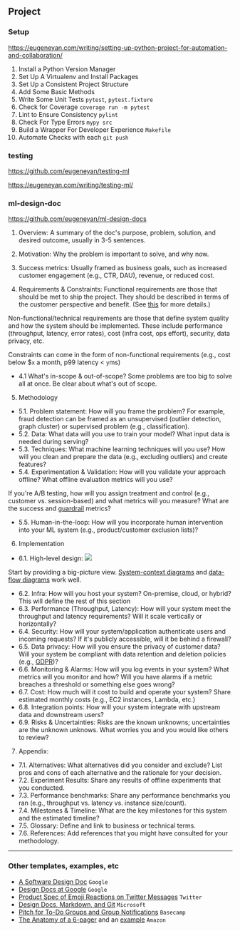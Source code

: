 ## Project
### Setup
https://eugeneyan.com/writing/setting-up-python-project-for-automation-and-collaboration/

1. Install a Python Version Manager
2. Set Up A Virtualenv and Install Packages
3. Set Up a Consistent Project Structure
4. Add Some Basic Methods
5. Write Some Unit Tests `pytest`, `pytest.fixture`
6. Check for Coverage `coverage run -m pytest`
7. Lint to Ensure Consistency `pylint`
8. Check For Type Errors `mypy src`
9. Build a Wrapper For Developer Experience `Makefile`
10. Automate Checks with each `git push`

### testing
https://github.com/eugeneyan/testing-ml

https://eugeneyan.com/writing/testing-ml/

### ml-design-doc
https://github.com/eugeneyan/ml-design-docs

1. Overview:
A summary of the doc's purpose, problem, solution, and desired outcome, usually in 3-5 sentences.

2. Motivation:
Why the problem is important to solve, and why now.

3. Success metrics:
Usually framed as business goals, such as increased customer engagement (e.g., CTR, DAU), revenue, or reduced cost.

4. Requirements & Constraints:
Functional requirements are those that should be met to ship the project. They should be described in terms of the customer perspective and benefit. (See [this](https://eugeneyan.com/writing/ml-design-docs/#the-why-and-what-of-design-docs) for more details.)

Non-functional/technical requirements are those that define system quality and how the system should be implemented. These include performance (throughput, latency, error rates), cost (infra cost, ops effort), security, data privacy, etc.

Constraints can come in the form of non-functional requirements (e.g., cost below $`x` a month, p99 latency < `y`ms)

- 4.1 What's in-scope & out-of-scope?
Some problems are too big to solve all at once. Be clear about what's out of scope.

5. Methodology
- 5.1. Problem statement:
How will you frame the problem? For example, fraud detection can be framed as an unsupervised (outlier detection, graph cluster) or supervised problem (e.g., classification).
- 5.2. Data:
What data will you use to train your model? What input data is needed during serving?
- 5.3. Techniques:
What machine learning techniques will you use? How will you clean and prepare the data (e.g., excluding outliers) and create features?
- 5.4. Experimentation & Validation:
How will you validate your approach offline? What offline evaluation metrics will you use?

If you're A/B testing, how will you assign treatment and control (e.g., customer vs. session-based) and what metrics will you measure? What are the success and [guardrail](https://medium.com/airbnb-engineering/designing-experimentation-guardrails-ed6a976ec669) metrics?
- 5.5. Human-in-the-loop:
How will you incorporate human intervention into your ML system (e.g., product/customer exclusion lists)?

6. Implementation
- 6.1. High-level design:
![](https://upload.wikimedia.org/wikipedia/commons/thumb/2/2e/Data-flow-diagram-example.svg/1280px-Data-flow-diagram-example.svg.png)

Start by providing a big-picture view. [System-context diagrams](https://en.wikipedia.org/wiki/System_context_diagram) and [data-flow diagrams](https://en.wikipedia.org/wiki/Data-flow_diagram) work well.
- 6.2. Infra:
How will you host your system? On-premise, cloud, or hybrid? This will define the rest of this section
- 6.3. Performance (Throughput, Latency):
How will your system meet the throughput and latency requirements? Will it scale vertically or horizontally?
- 6.4. Security:
How will your system/application authenticate users and incoming requests? If it's publicly accessible, will it be behind a firewall?
- 6.5. Data privacy:
How will you ensure the privacy of customer data? Will your system be compliant with data retention and deletion policies (e.g., [GDPR](https://gdpr.eu/what-is-gdpr/))?
- 6.6. Monitoring & Alarms:
How will you log events in your system? What metrics will you monitor and how? Will you have alarms if a metric breaches a threshold or something else goes wrong?
- 6.7. Cost:
How much will it cost to build and operate your system? Share estimated monthly costs (e.g., EC2 instances, Lambda, etc.)
- 6.8. Integration points:
How will your system integrate with upstream data and downstream users?
- 6.9. Risks & Uncertainties:
Risks are the known unknowns; uncertainties are the unknown unknows. What worries you and you would like others to review?

7. Appendix:
- 7.1. Alternatives:
What alternatives did you consider and exclude? List pros and cons of each alternative and the rationale for your decision.
- 7.2. Experiment Results:
Share any results of offline experiments that you conducted.
- 7.3. Performance benchmarks:
Share any performance benchmarks you ran (e.g., throughput vs. latency vs. instance size/count).
- 7.4. Milestones & Timeline:
What are the key milestones for this system and the estimated timeline?
- 7.5. Glossary:
Define and link to business or technical terms.
- 7.6. References:
Add references that you might have consulted for your methodology.

---
### Other templates, examples, etc
- [A Software Design Doc](https://www.industrialempathy.com/posts/design-doc-a-design-doc/) `Google`
- [Design Docs at Google](https://www.industrialempathy.com/posts/design-docs-at-google/) `Google`
- [Product Spec of Emoji Reactions on Twitter Messages](https://docs.google.com/document/d/1sUX-sm5qZ474PCQQUpvdi3lvvmWPluqHOyfXz3xKL2M/edit#heading=h.554u12gw2xpd) `Twitter`
- [Design Docs, Markdown, and Git](https://caitiem.com/2020/03/29/design-docs-markdown-and-git/) `Microsoft`
- [Pitch for To-Do Groups and Group Notifications](https://basecamp.com/shapeup/1.5-chapter-06#examples) `Basecamp`
- [The Anatomy of a 6-pager](https://writingcooperative.com/the-anatomy-of-an-amazon-6-pager-fc79f31a41c9) and an [example](https://docs.google.com/document/d/1LPh1LWx1z67YFo67DENYUGBaoKk39dtX7rWAeQHXzhg/edit) `Amazon`
